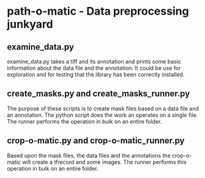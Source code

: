 # path-o-matic - Data preprocessing junkyard

## examine_data.py

examine_data.py takes a tiff and its annotation and prints some basic information about the data file and the annotation. It could be use for exploration and for testing that the library has been correctly installed.

## create_masks.py and create_masks_runner.py

The purpose of these scripts is to create mask files based on a data file and an annotation. The python script does the work an operates on a single file. The runner performs the operation in bulk on an entire folder.


## crop-o-matic.py and crop-o-matic_runner.py

Based upon the mask files, the data files and the annotations the crop-o-matic will create a tfrecord and some images. The runner performs this operation in bulk on an entire folder.